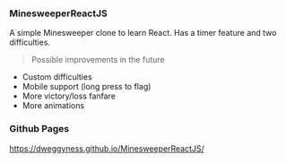 ### MinesweeperReactJS

A simple Minesweeper clone to learn React. Has a timer feature and two difficulties. 

> Possible improvements in the future

- Custom difficulties
- Mobile support (long press to flag)
- More victory/loss fanfare
- More animations

### Github Pages
https://dweggyness.github.io/MinesweeperReactJS/
